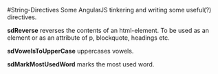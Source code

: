 #String-Directives
Some AngularJS tinkering and writing some useful(?) directives.

**sdReverse** reverses the contents of an html-element. To be used as an element or as an attribute of p, blockquote, headings etc.

**sdVowelsToUpperCase** uppercases vowels.

**sdMarkMostUsedWord** marks the most used word.

